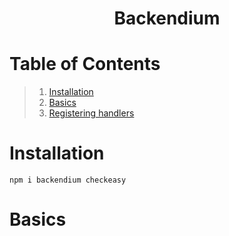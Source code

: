 <h1 align="center">Backendium</h1>

# Table of Contents
> 1. [Installation](#installation)
> 2. [Basics](#basics)
> 3. [Registering handlers](#registering-handlers)
# Installation
```
npm i backendium checkeasy
```
# Basics

